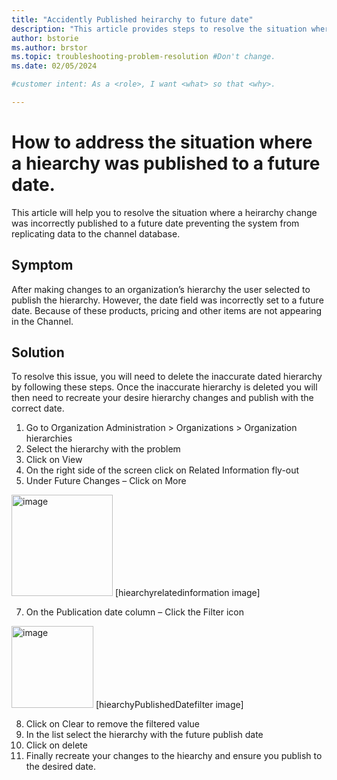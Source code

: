 ```yaml
---
title: "Accidently Published heirarchy to future date"
description: "This article provides steps to resolve the situation where a heirarchy is accidently published to a future date."
author: bstorie
ms.author: brstor
ms.topic: troubleshooting-problem-resolution #Don't change.
ms.date: 02/05/2024

#customer intent: As a <role>, I want <what> so that <why>.

---
```


# How to address the situation where a hiearchy was published to a future date.

This article will help you to resolve the situation where a heirarchy change was incorrectly published to a future date preventing the system from replicating data to the channel database. 


## Symptom

After making changes to an organization’s hierarchy the user selected to publish the hierarchy. However, the date field was incorrectly set to a future date.  Because of these products, pricing and other items are not appearing in the Channel. 



## Solution

To resolve this issue, you will need to delete the inaccurate dated hierarchy by following these steps. Once the inaccurate hierarchy is deleted you will then need to recreate your desire hierarchy changes and publish with the correct date. 

1.	Go to Organization Administration >  Organizations > Organization hierarchies
2.	Select the hierarchy with the problem
3.	Click on View
4.	On the right side of the screen click on Related Information fly-out
5.	Under Future Changes – Click on More  
<img width="162" alt="image" src="https://github.com/MicrosoftDocs/SupportArticles-docs-pr/assets/55284555/cc70547f-e71a-49b6-a81a-0a9a160ce36b"> 
   [hiearchyrelatedinformation image]

7.	On the Publication date column – Click the Filter icon  
 <img width="131" alt="image" src="https://github.com/MicrosoftDocs/SupportArticles-docs-pr/assets/55284555/4c4fbd38-17be-46a9-8d16-8849e66eceeb">
 [hiearchyPublishedDatefilter image]

8.	Click on Clear to remove the filtered value
9.	In the list select the hierarchy with the future publish date
10.	Click on delete
11. Finally recreate your changes to the hiearchy and ensure you publish to the desired date. 
